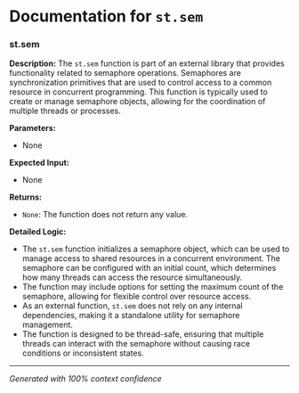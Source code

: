 # Documentation for `st.sem`

### st.sem

**Description:**
The `st.sem` function is part of an external library that provides functionality related to semaphore operations. Semaphores are synchronization primitives that are used to control access to a common resource in concurrent programming. This function is typically used to create or manage semaphore objects, allowing for the coordination of multiple threads or processes.

**Parameters:**
- None

**Expected Input:**
- None

**Returns:**
- `None`: The function does not return any value.

**Detailed Logic:**
- The `st.sem` function initializes a semaphore object, which can be used to manage access to shared resources in a concurrent environment. The semaphore can be configured with an initial count, which determines how many threads can access the resource simultaneously.
- The function may include options for setting the maximum count of the semaphore, allowing for flexible control over resource access.
- As an external function, `st.sem` does not rely on any internal dependencies, making it a standalone utility for semaphore management.
- The function is designed to be thread-safe, ensuring that multiple threads can interact with the semaphore without causing race conditions or inconsistent states.

---
*Generated with 100% context confidence*
